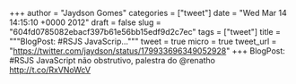 
+++
author = "Jaydson Gomes"
categories = ["tweet"]
date = "Wed Mar 14 14:15:10 +0000 2012"
draft = false
slug = "604fd0785082ebacf397b61e56bb15edf9d2c7ec"
tags = ["tweet"]
title = """BlogPost: #RSJS JavaScrip..."""
tweet = true
micro = true
tweet_url = "https://twitter.com/jaydson/status/179933696349052928"
+++
BlogPost: #RSJS JavaScript não obstrutivo, palestra do @renatho http://t.co/RxVNoWcV
